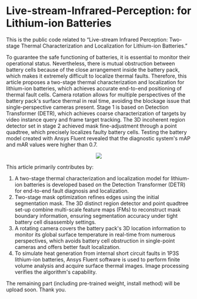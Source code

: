 # Live-stream-Infrared-Perception: for Lithium-ion Batteries
This is the public code related to “Live-stream Infrared Perception: Two-stage Thermal Characterization and Localization for Lithium-ion Batteries.”

To guarantee the safe functioning of batteries, it is essential to monitor their operational status. Nevertheless, there is mutual obstruction between battery cells because of the close arrangement inside the battery pack, which makes it extremely difficult to localize thermal faults. Therefore, this article proposes a two-stage thermal characterization and localization for lithium-ion batteries, which achieves accurate end-to-end positioning of thermal fault cells. Camera rotation allows for multiple perspectives of the battery pack's surface thermal in real time, avoiding the blockage issue that single-perspective cameras present. Stage 1 is based on Detection Transformer (DETR), which achieves coarse characterization of targets by video instance query and frame target tracking. The 3D incoherent region detector set in stage 2 achieved mask fine-adjustment through a point quadtree, which precisely localizes faulty battery cells. Testing the battery model created with Ansys Fluent revealed that the diagnostic system's mAP and mAR values were higher than 0.7.

<div align=center>
<image src="https://github.com/user-attachments/assets/24db28c3-3f91-4015-bd46-e29177ebec00">
</div>  

This article primarily contributes by:
1. A two-stage thermal characterization and localization model for lithium-ion batteries is developed based on the Detection Transformer (DETR) for end-to-end fault diagnosis and localization. 
2. Two-stage mask optimization refines edges using the initial segmentation mask. The 3D distinct region detector and point quadtree set-up combine multi-scale feature maps (FMs) to reconstruct mask boundary information, ensuring segmentation accuracy under tight battery cell disassembly settings.
3. A rotating camera covers the battery pack's 3D location information to monitor its global surface temperature in real-time from numerous perspectives, which avoids battery cell obstruction in single-point cameras and offers better fault localization.
4. To simulate heat generation from internal short circuit faults in 1P3S lithium-ion batteries, Ansys Fluent software is used to perform finite volume analysis and acquire surface thermal images. Image processing verifies the algorithm's capability.

The remaining part (including pre-trained weight, install method) will be upload soon. Thank you.

